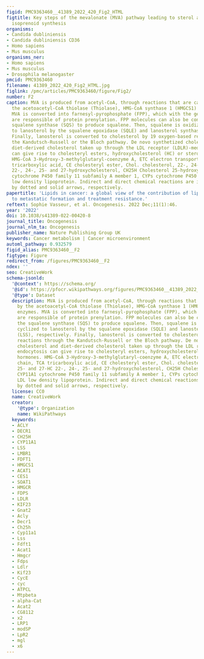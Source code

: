 ```yaml
---
figid: PMC9363460__41389_2022_420_Fig2_HTML
figtitle: Key steps of the mevalonate (MVA) pathway leading to sterol and non-sterol
  isoprenoid synthesis
organisms:
- Candida dubliniensis
- Candida dubliniensis CD36
- Homo sapiens
- Mus musculus
organisms_ner:
- Homo sapiens
- Mus musculus
- Drosophila melanogaster
pmcid: PMC9363460
filename: 41389_2022_420_Fig2_HTML.jpg
figlink: /pmc/articles/PMC9363460/figure/Fig2/
number: F2
caption: MVA is produced from acetyl-CoA, through reactions that are catalyzed by
  the acetoacetyl-CoA thiolase (Thiolase), HMG-CoA synthase 1 (HMGCS1) and HMGCR enzymes.
  MVA is converted into farnesyl-pyrophosphate (FPP), which with the geranylgeranyl-PP
  are responsible of protein prenylation. FPP molecules can also be condensed by the
  squalene synthase (SQS) to produce squalene. Then, squalene is oxidized and cyclized
  to lanosterol by the squalene epoxidase (SQLE) and lanosterol synthase (LSS), respectively.
  Finally, lanosterol is converted to cholesterol by 19 oxygen-based reactions through
  the Kandutsch-Russell or the Bloch pathway. De novo synthetized cholesterol and
  diet-derived cholesterol taken up through the LDL receptor (LDLR)-mediated endocytosis
  can give rise to cholesteryl esters, hydroxycholesterol (HC) or steroid hormones.
  HMG-CoA 3-Hydroxy-3-methylglutaryl-coenzyme A, ETC electron transport chain, TCA
  tricarboxylic acid, CE cholesteryl ester, Chol. cholesterol, 22-, 24-, 25- and 27-HC
  22-, 24-, 25- and 27-hydroxycholesterol, CH25H Cholesterol 25-hydroxylase, CYP11A1
  cytochrome P450 family 11 subfamily A member 1, CYPs cytochrome P450 enzymes, LDL
  low density lipoprotein. Indirect and direct chemical reactions are illustrated
  by dotted and solid arrows, respectively.
papertitle: 'Lipids in cancer: a global view of the contribution of lipid pathways
  to metastatic formation and treatment resistance.'
reftext: Sophie Vasseur, et al. Oncogenesis. 2022 Dec;11(1):46.
year: '2022'
doi: 10.1038/s41389-022-00420-8
journal_title: Oncogenesis
journal_nlm_ta: Oncogenesis
publisher_name: Nature Publishing Group UK
keywords: Cancer metabolism | Cancer microenvironment
automl_pathway: 0.932579
figid_alias: PMC9363460__F2
figtype: Figure
redirect_from: /figures/PMC9363460__F2
ndex: ''
seo: CreativeWork
schema-jsonld:
  '@context': https://schema.org/
  '@id': https://pfocr.wikipathways.org/figures/PMC9363460__41389_2022_420_Fig2_HTML.html
  '@type': Dataset
  description: MVA is produced from acetyl-CoA, through reactions that are catalyzed
    by the acetoacetyl-CoA thiolase (Thiolase), HMG-CoA synthase 1 (HMGCS1) and HMGCR
    enzymes. MVA is converted into farnesyl-pyrophosphate (FPP), which with the geranylgeranyl-PP
    are responsible of protein prenylation. FPP molecules can also be condensed by
    the squalene synthase (SQS) to produce squalene. Then, squalene is oxidized and
    cyclized to lanosterol by the squalene epoxidase (SQLE) and lanosterol synthase
    (LSS), respectively. Finally, lanosterol is converted to cholesterol by 19 oxygen-based
    reactions through the Kandutsch-Russell or the Bloch pathway. De novo synthetized
    cholesterol and diet-derived cholesterol taken up through the LDL receptor (LDLR)-mediated
    endocytosis can give rise to cholesteryl esters, hydroxycholesterol (HC) or steroid
    hormones. HMG-CoA 3-Hydroxy-3-methylglutaryl-coenzyme A, ETC electron transport
    chain, TCA tricarboxylic acid, CE cholesteryl ester, Chol. cholesterol, 22-, 24-,
    25- and 27-HC 22-, 24-, 25- and 27-hydroxycholesterol, CH25H Cholesterol 25-hydroxylase,
    CYP11A1 cytochrome P450 family 11 subfamily A member 1, CYPs cytochrome P450 enzymes,
    LDL low density lipoprotein. Indirect and direct chemical reactions are illustrated
    by dotted and solid arrows, respectively.
  license: CC0
  name: CreativeWork
  creator:
    '@type': Organization
    name: WikiPathways
  keywords:
  - ACLY
  - DECR1
  - CH25H
  - CYP11A1
  - LSS
  - LMBR1
  - FDFT1
  - HMGCS1
  - ACAT1
  - CES1
  - SOAT1
  - HMGCR
  - FDPS
  - LDLR
  - KIF23
  - Gnat2
  - Acly
  - Decr1
  - Ch25h
  - Cyp11a1
  - Lss
  - Fdft1
  - Acat1
  - Hmgcr
  - Fdps
  - Ldlr
  - Kif23
  - CycE
  - cyc
  - ATPCL
  - Mtpbeta
  - alpha-Cat
  - Acat2
  - CG8112
  - x2
  - LRP1
  - modSP
  - LpR2
  - mgl
  - x6
---
```

